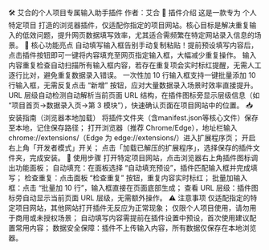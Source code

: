 🛠️ 艾合的个人项目专属输入助手插件
作者：艾合
📖 插件介绍
这是一款专为 个人特定项目 打造的浏览器插件，仅适配你指定的项目网站。核心目标是解决重复输入的低效问题，提升网页数据填写效率，尤其适合需频繁在特定网站录入信息的场景。
🌟 核心功能亮点
自动填写输入框告别手动复制粘贴！提前预设填写内容后，点击插件按钮即可一键将内容填充至网页指定输入框，大幅减少重复操作。
输入内容重复检查自动扫描所有输入框内容，若存在重复项会实时标红提醒，无需人工逐行比对，避免重复数据录入错误。
一次性加 10 行输入框支持一键批量添加 10 行输入框，无需反复点击 “新增” 按钮，应对大量数据录入场景时效率直接提升。
URL 层级自动检测自动解析当前页面 URL 结构，在插件图标旁显示层级信息（如 “项目首页→数据录入页→第 3 模块”），快速确认页面在项目网站中的位置。
📥 安装指南（浏览器本地加载）
将插件文件夹（含manifest.json等核心文件）保存至本地，记住保存路径；
打开浏览器（推荐 Chrome/Edge），地址栏输入 chrome://extensions/（Edge 为 edge://extensions/）进入扩展程序页；
开启右上角「开发者模式」开关；
点击「加载已解压的扩展程序」，选择保存的插件文件夹，完成安装。
🚀 使用步骤
打开特定项目网站，点击浏览器右上角插件图标调出功能面板；
自动填充：在面板选择 “自动填充预设”，插件匹配输入框并完成填写；
检查重复：点击面板 “检查重复” 按钮，重复内容实时标红；
批量加输入框：点击 “批量加 10 行”，输入框直接在页面底部生成；
查看 URL 层级：插件图标旁自动显示当前页面 URL 层级，无需额外操作。
⚠️ 注意事项
仅适配指定的特定项目网站，其他网站打开插件无反应为正常现象；
仅限个人项目使用，请勿用于商用或未授权场景；
自动填写内容需提前在插件设置中预设，首次使用建议配置常用内容；
数据安全保障：插件不上传输入内容，所有数据仅保存在本地浏览器。

